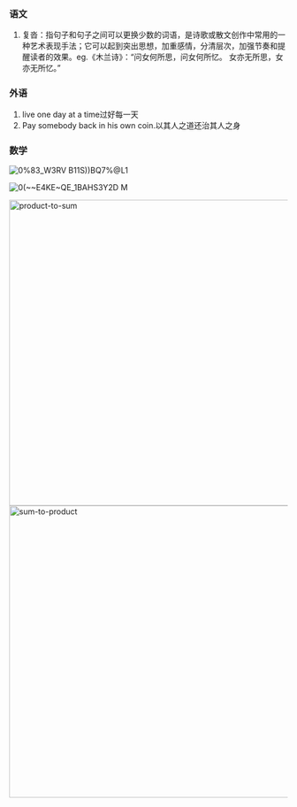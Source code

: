 ### 语文

1. 复沓：指句子和句子之间可以更换少数的词语，是诗歌或散文创作中常用的一种艺术表现手法；它可以起到突出思想，加重感情，分清层次，加强节奏和提醒读者的效果。eg.《木兰诗》：“问女何所思，问女何所忆。 女亦无所思，女亦无所忆。” 

### 外语

1. live one day at a time过好每一天
2. Pay somebody back in his own coin.以其人之道还治其人之身

### 数学

![0%83_W3RV B11S))BQ7%@L1](https://user-images.githubusercontent.com/48854115/203212357-c745764e-3fc4-4b32-9f49-24267885bc42.png)

![0(~~E4KE~QE_1BAHS3Y2D M](https://user-images.githubusercontent.com/48854115/203212394-aa1bb687-bbb7-4672-96e0-1cd84ea7705e.png)


<img width="553" alt="product-to-sum" src="https://user-images.githubusercontent.com/48854115/203218283-35999310-1d35-4be1-8af7-feb38943671c.png">

<img width="528" alt="sum-to-product" src="https://user-images.githubusercontent.com/48854115/203218330-de2e38a2-b0b1-4daf-afdd-9e5b866e6300.png">
